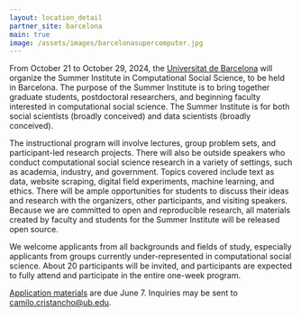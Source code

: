 ```yaml
---
layout: location_detail
partner_site: barcelona
main: true
image: /assets/images/barcelonasupercomputer.jpg
---
```


From October 21 to October 29, 2024, the [Universitat de Barcelona](https://ub.edu) will organize the Summer Institute in Computational Social Science, to be held in Barcelona. The purpose of the Summer Institute is to bring together graduate students, postdoctoral researchers, and beginning faculty interested in computational social science. The Summer Institute is for both social scientists (broadly conceived) and data scientists (broadly conceived).

The instructional program will involve lectures, group problem sets, and participant-led research projects. There will also be outside speakers who conduct computational social science research in a variety of settings, such as academia, industry, and government. Topics covered include text as data, website scraping, digital field experiments, machine learning, and ethics. There will be ample opportunities for students to discuss their ideas and research with the organizers, other participants, and visiting speakers. Because we are committed to open and reproducible research, all materials created by faculty and students for the Summer Institute will be released open source.

We welcome applicants from all backgrounds and fields of study, especially applicants from groups currently under-represented in computational social science. About 20 participants will be invited, and participants are expected to fully attend and participate in the entire one-week program.

[Application materials](https://docs.google.com/forms/d/e/1FAIpQLSd-n-uEfEAo5COKY7GTGFBZeVu-mEyY-CWANf3zIvsg851beQ/viewform>) are due June 7. Inquiries may be sent to [camilo.cristancho@ub.edu](mailto:camilo.cristancho@ub.edu).
